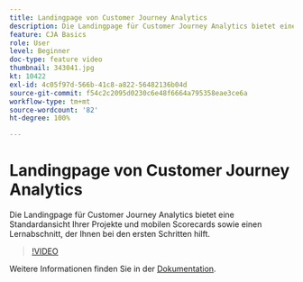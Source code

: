 ```yaml
---
title: Landingpage von Customer Journey Analytics
description: Die Landingpage für Customer Journey Analytics bietet eine Standardansicht Ihrer Projekte und mobilen Scorecards sowie einen Lernabschnitt, der Ihnen bei den ersten Schritten hilft.
feature: CJA Basics
role: User
level: Beginner
doc-type: feature video
thumbnail: 343041.jpg
kt: 10422
exl-id: 4c05f97d-566b-41c8-a822-56482136b04d
source-git-commit: f54c2c2095d0230c6e48f6664a795358eae3ce6a
workflow-type: tm+mt
source-wordcount: '82'
ht-degree: 100%

---
```


# Landingpage von Customer Journey Analytics

Die Landingpage für Customer Journey Analytics bietet eine Standardansicht Ihrer Projekte und mobilen Scorecards sowie einen Lernabschnitt, der Ihnen bei den ersten Schritten hilft.

>[!VIDEO](https://video.tv.adobe.com/v/343041/?quality=12&learn=on)

Weitere Informationen finden Sie in der [Dokumentation](https://experienceleague.adobe.com/docs/analytics-platform/using/cja-overview/landing.html?lang=de).
